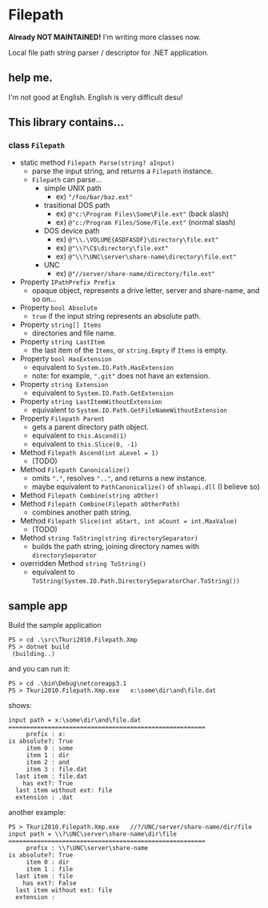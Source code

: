 # Filepath

**Already NOT MAINTAINED!** I'm writing more classes now.

Local file path string parser / descriptor for .NET application.

## help me.
I'm not good at English. English is very difficult desu!

## This library contains...

### class `Filepath`

- static method `Filepath Parse(string? aInput)`
	- parse the input string, and returns a `Filepath` instance.
	- `Filepath` can parse...
		- simple UNIX path
			- ex) `"/foo/bar/baz.ext"`
		- trasitional DOS path
			- ex) `@"c:\Program Files\Some\File.ext"` (back slash)
			- ex) `@"c:/Program Files/Some/File.ext"` (normal slash)
		- DOS device path
			- ex) `@"\\.\VOLUME{ASDFASDF}\directory\file.ext"`
			- ex) `@"\\?\C$\directory\file.ext"`
			- ex) `@"\\?\UNC\server\share-name\directory\file.ext"`
		- UNC
			- ex) `@"//server/share-name/directory/file.ext"`
- Property `IPathPrefix Prefix`
	- opaque object, represents a drive letter, server and share-name, and so on...
- Property `bool Absolute`
	- `true` if the input string represents an absolute path.
- Property `string[] Items`
	- directories and file name.
- Property `string LastItem`
	- the last item of the `Items`, or `string.Empty` if `Items` is empty.
- Property `bool HasExtension`
	- equivalent to `System.IO.Path.HasExtension`
	- note: for example, `".git"` does not have an extension.
- Property `string Extension`
	- equivalent to `System.IO.Path.GetExtension`
- Property `string LastItemWithoutExtension`
	- equivalent to `System.IO.Path.GetFileNameWithoutExtension`
- Property `Filepath Parent`
	- gets a parent directory path object.
	- equivalent to `this.Ascend(1)`
	- equivalent to `this.Slice(0, -1)`
- Method `Filepath Ascend(int aLevel = 1)`
	- (TODO)
- Method `Filepath Canonicalize()`
	- omits `"."`, resolves `".."`, and returns a new instance.
	- maybe equivalent to `PathCanonicalize()` of `shlwapi.dll` (I believe so)
- Method `Filepath Combine(string aOther)`
- Method `Filepath Combine(Filepath aOtherPath)`
	- combines another path string.
- Method `Filepath Slice(int aStart, int aCount = int.MaxValue)`
	- (TODO)
- Method `string ToString(string directorySeparator)`
	- builds the path string, joining directory names with `directorySeparator`
- overridden Method `string ToString()`
	- equivalent to `ToString(System.IO.Path.DirectorySeparatorChar.ToString())`


## sample app
Build the sample application
```
PS > cd .\src\Tkuri2010.Filepath.Xmp
PS > dotnet build
 (building..)
```

and you can run it:
```
PS > cd .\bin\Debug\netcoreapp3.1
PS > Tkuri2010.Filepath.Xmp.exe   x:\some\dir\and\file.dat
```
shows:
```
input path = x:\some\dir\and\file.dat
=======================================================
     prefix : x:
is absolute?: True
     item 0 : some
     item 1 : dir
     item 2 : and
     item 3 : file.dat
  last item : file.dat
    has ext?: True
  last item without ext: file
  extension : .dat
```

another example:
```
PS > Tkuri2010.Filepath.Xmp.exe   //?/UNC/server/share-name/dir/file
input path = \\?\UNC\server\share-name\dir\file
=======================================================
     prefix : \\?\UNC\server\share-name
is absolute?: True
     item 0 : dir
     item 1 : file
  last item : file
    has ext?: False
  last item without ext: file
  extension :
```
